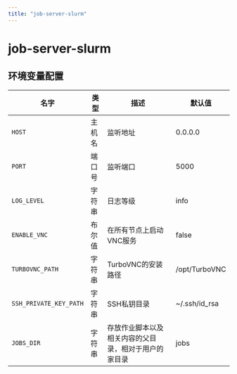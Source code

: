 ```yaml
---
title: "job-server-slurm"
---
```


# job-server-slurm

## 环境变量配置



<!-- ENV TABLE START -->

| 名字 | 类型 | 描述 | 默认值 |
| -- | -- | -- | -- |
|`HOST`|主机名|监听地址|0.0.0.0|
|`PORT`|端口号|监听端口|5000|
|`LOG_LEVEL`|字符串|日志等级|info|
|`ENABLE_VNC`|布尔值|在所有节点上启动VNC服务|false|
|`TURBOVNC_PATH`|字符串|TurboVNC的安装路径|/opt/TurboVNC|
|`SSH_PRIVATE_KEY_PATH`|字符串|SSH私钥目录|~/.ssh/id_rsa|
|`JOBS_DIR`|字符串|存放作业脚本以及相关内容的父目录，相对于用户的家目录|jobs|

<!-- ENV TABLE END -->


